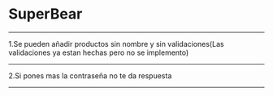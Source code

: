 # SuperBear
-----------------------------------------------------------------------------------------------------------------------------------------------------------------------

1.Se pueden añadir productos sin nombre y sin validaciones(Las validaciones ya estan hechas pero no se implemento)

-----------------------------------------------------------------------------------------------------------------------------------------------------------------------

2.Si pones mas la contraseña no te da respuesta

-----------------------------------------------------------------------------------------------------------------------------------------------------------------------
